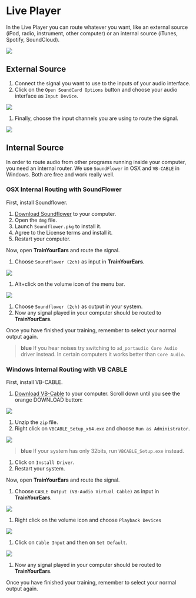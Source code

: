 # Live Player

In the Live Player you can route whatever you want, like an external source \(iPod, radio, instrument, other computer\) or an internal source \(iTunes, Spotify, SoundCloud\).

![](../.gitbook/assets/live-player.png)

## External Source

1. Connect the signal you want to use to the inputs of your audio interface.
2. Click on the `Open SoundCard Options` button and choose your audio interface as `Input Device`.

![](../.gitbook/assets/soundcard-input.png)

1. Finally, choose the input channels you are using to route the signal.

![](../.gitbook/assets/soundcard-channels.png)

## Internal Source

In order to route audio from other programs running inside your computer, you need an internal router. We use `SoundFlower` in OSX and `VB-CABLE` in Windows. Both are free and work really well.

### OSX Internal Routing with SoundFlower

First, install Soundflower.

1. [Download Soundflower](https://github.com/mattingalls/Soundflower/releases/download/2.0b2/Soundflower-2.0b2.dmg) to your computer.
2. Open the `dmg` file.
3. Launch `Soundflower.pkg` to install it.
4. Agree to the License terms and install it.
5. Restart your computer.

Now, open **TrainYourEars** and route the signal.

1. Choose `Soundflower (2ch)` as input in **TrainYourEars**.

![](../.gitbook/assets/soundcard-input2.png)

1. Alt+click on the volume icon of the menu bar.

![](../.gitbook/assets/output-device-soundflower.png)

1. Choose `Soundflower (2ch)` as output in your system.
2. Now any signal played in your computer should be routed to **TrainYourEars**.

Once you have finished your training, remember to select your normal output again.

> **blue** If you hear noises try switching to `ad_portaudio Core Audio` driver instead. In certain computers it works better than `Core Audio`.

### Windows Internal Routing with VB CABLE

First, install VB-CABLE.

1. [Download VB-Cable](http://www.vb-audio.com/Cable/index.htm) to your computer. Scroll down until you see the orange DOWNLOAD button:

![](../.gitbook/assets/download-vbcable.png)

1. Unzip the `zip` file.
2. Right click on `VBCABLE_Setup_x64.exe` and choose `Run as Administrator`.

![](../.gitbook/assets/vbcable-administrator.png)

> **blue** If your system has only 32bits, run `VBCABLE_Setup.exe` instead.

1. Click on `Install Driver`.
2. Restart your system.

Now, open **TrainYourEars** and route the signal.

1. Choose `CABLE Output (VB-Audio Virtual Cable)` as input in **TrainYourEars**.

![](../.gitbook/assets/soundcard-input3.png)

1. Right click on the volume icon and choose `Playback Devices`

![](../.gitbook/assets/volume-icon.png)

1. Click on `Cable Input` and then on `Set Default`.

![](../.gitbook/assets/playback-devices.png)

1. Now any signal played in your computer should be routed to **TrainYourEars**.

Once you have finished your training, remember to select your normal output again.

